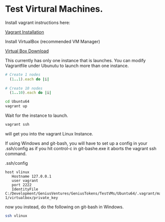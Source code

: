# Test Virtural Machines.

Install vagrant instructions here:

[Vagrant Installation](https://developer.hashicorp.com/vagrant/docs/installation)

Install VirtualBox (recommended VM Manager)

[Virtual Box Download](https://www.virtualbox.org/wiki/Downloads)

This currently has only one instance that is launches.  You can modify Vagrantfile under Ubunutu to launch more than one instance.

``` ruby
# Create 1 nodes
  (1..1).each do |i|
  
# Create 10 nodes
  (1..10).each do |i|
```

``` bash
cd Ubuntu64
vagrant up
```

Wait for the instance to launch.

``` bash
vagrant ssh 
```

will get you into the vagrant Linux Instance.

If using Windows and git-bash, you will have to set up a config in your .ssh/config as if you hit control-c in git-bashe.exe it aborts the vagrant ssh command.

.ssh/config

```
host vlinux
   Hostname 127.0.0.1
   user vagrant
   port 2222
   IdentityFile C:/Development/GeniusVentures/GeniusTokens/TestVMs/Ubuntu64/.vagrant/machines/node-1/virtualbox/private_key
```

now you instead, do the following on git-bash in Windows.

``` bash
ssh vlinux
```

